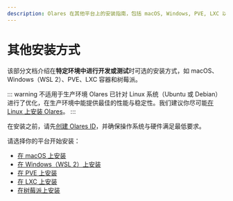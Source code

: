 ```yaml
---
description: Olares 在其他平台上的安装指南，包括 macOS, Windows, PVE, LXC 以及树莓派. 仅适用于测试或开发环境。
---
```


# 其他安装方式

该部分文档介绍在**特定环境中进行开发或测试**时可选的安装方式，如 macOS、Windows（WSL 2）、PVE、LXC 容器和树莓派。

::: warning 不适用于生产环境
Olares 已针对 Linux 系统（Ubuntu 或 Debian）进行了优化，在生产环境中能提供最佳的性能与稳定性。我们建议你尽可能[在 Linux 上安装 Olares](../../manual/get-started/install-olares.md)。
:::

在安装之前，请先[创建 Olares ID](../../manual/get-started/create-olares-id.md)，并确保操作系统与硬件满足最低要求。

请选择你的平台开始安装：

- [在 macOS 上安装](/zh/developer/install/mac)
- [在 Windows（WSL 2）上安装](/zh/developer/install/windows)
- [在 PVE 上安装](/zh/developer/install/pve)
- [在 LXC 上安装](/zh/developer/install/lxc)
- [在树莓派上安装](/zh/developer/install/raspberry-pi)